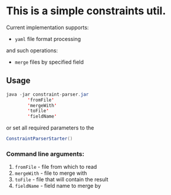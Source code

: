 # This is a simple constraints util.

Current implementation supports:
- `yaml` file format processing

and such operations:
- `merge` files by specified field

## Usage

```java
java -jar constraint-parser.jar 
        'fromFile' 
        'mergeWith' 
        'toFile' 
        'fieldName'
```

or
set all required parameters to the

```java
ConstraintParserStarter()
```

### Command line arguments:

1. `fromFile` - file from which to read
1. `mergeWith` - file to merge with
1. `toFile` - file that will contain the result
1. `fieldName` - field name to merge by
